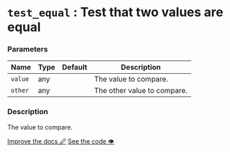 <!--- Generated documentation. Do not edit! -->

# `test_equal` : Test that two values are equal

### Parameters

Name | Type | Default | Description
---- | ---- | ------- | -----------
`value` | any |  |The value to compare.
`other` | any |  |The other value to compare.


### Description

The value to compare.

<p class="tools">
  <a class="edit button" href="https://github.com/stencila/libcore/edit/master/defs/test_equal.fun.xml" target="_blank">Improve the docs 🖉</a>
  <a class="code button" href="https://github.com/stencila/libcore/blob/master/js/src/test_equal.js" target="_blank">See the code 👁</a>
</p>
